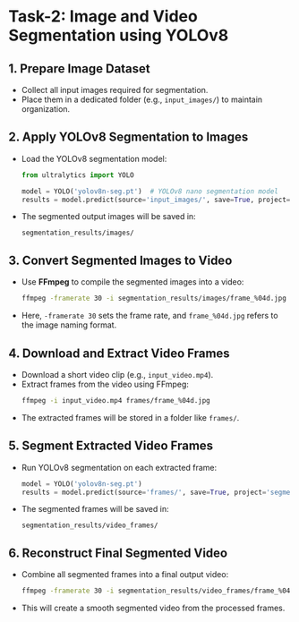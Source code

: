 # Task-2: Image and Video Segmentation using YOLOv8

## 1. Prepare Image Dataset
- Collect all input images required for segmentation.
- Place them in a dedicated folder (e.g., `input_images/`) to maintain organization.

## 2. Apply YOLOv8 Segmentation to Images
- Load the YOLOv8 segmentation model:
  ```python
  from ultralytics import YOLO

  model = YOLO('yolov8n-seg.pt')  # YOLOv8 nano segmentation model
  results = model.predict(source='input_images/', save=True, project='segmentation_results', name='images')
  ```
- The segmented output images will be saved in:
  ```
  segmentation_results/images/
  ```

## 3. Convert Segmented Images to Video
- Use **FFmpeg** to compile the segmented images into a video:
  ```bash
  ffmpeg -framerate 30 -i segmentation_results/images/frame_%04d.jpg -c:v libx264 -pix_fmt yuv420p output_video.mp4
  ```
- Here, `-framerate 30` sets the frame rate, and `frame_%04d.jpg` refers to the image naming format.

## 4. Download and Extract Video Frames
- Download a short video clip (e.g., `input_video.mp4`).
- Extract frames from the video using FFmpeg:
  ```bash
  ffmpeg -i input_video.mp4 frames/frame_%04d.jpg
  ```
- The extracted frames will be stored in a folder like `frames/`.

## 5. Segment Extracted Video Frames
- Run YOLOv8 segmentation on each extracted frame:
  ```python
  model = YOLO('yolov8n-seg.pt')
  results = model.predict(source='frames/', save=True, project='segmentation_results', name='video_frames')
  ```
- The segmented frames will be saved in:
  ```
  segmentation_results/video_frames/
  ```

## 6. Reconstruct Final Segmented Video
- Combine all segmented frames into a final output video:
  ```bash
  ffmpeg -framerate 30 -i segmentation_results/video_frames/frame_%04d.jpg -c:v libx264 -pix_fmt yuv420p final_segmented_video.mp4
  ```
- This will create a smooth segmented video from the processed frames.

